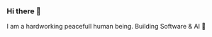 ### Hi there 👋
I am a hardworking peacefull human being. Building Software & AI 👾

<!-- ![My GitHub stats](https://github-readme-stats.vercel.app/api?username=gromdimon&count_private=true&show_icons=true&theme=transparent)
![](https://github-profile-summary-cards.vercel.app/api/cards/profile-details?username=gromdimon&theme=solarized_dark)
![](https://github-profile-summary-cards.vercel.app/api/cards/repos-per-language?username=gromdimon&theme=github)
![](https://github-profile-summary-cards.vercel.app/api/cards/most-commit-language?username=gromdimon&theme=github)
![](https://github-profile-summary-cards.vercel.app/api/cards/stats?username=gromdimon&theme=github)
![](https://github-profile-summary-cards.vercel.app/api/cards/productive-time?username=gromdimon&theme=github) 

